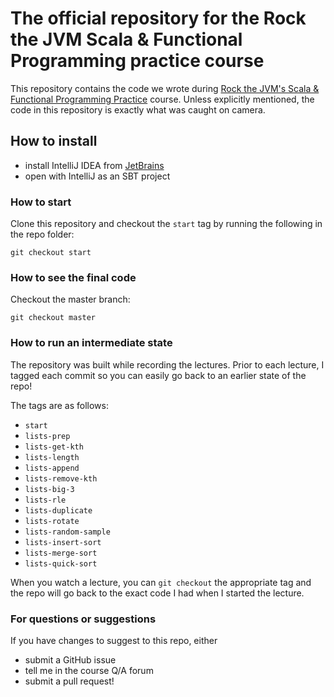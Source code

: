 # The official repository for the Rock the JVM Scala & Functional Programming practice course

This repository contains the code we wrote during  [Rock the JVM's Scala & Functional Programming Practice](https://rockthejvm.com/course/scala-functional-programming-practice) course. Unless explicitly mentioned, the code in this repository is exactly what was caught on camera.

## How to install

- install IntelliJ IDEA from [JetBrains](https://jetbrains.com)
- open with IntelliJ as an SBT project

### How to start

Clone this repository and checkout the `start` tag by running the following in the repo folder:

```
git checkout start
```

### How to see the final code

Checkout the master branch:
```
git checkout master
```

### How to run an intermediate state

The repository was built while recording the lectures. Prior to each lecture, I tagged each commit so you can easily go back to an earlier state of the repo!

The tags are as follows:

* `start`
* `lists-prep`
* `lists-get-kth`
* `lists-length`
* `lists-append`
* `lists-remove-kth`
* `lists-big-3`
* `lists-rle`
* `lists-duplicate`
* `lists-rotate`
* `lists-random-sample`
* `lists-insert-sort`
* `lists-merge-sort`
* `lists-quick-sort`

When you watch a lecture, you can `git checkout` the appropriate tag and the repo will go back to the exact code I had when I started the lecture.

### For questions or suggestions

If you have changes to suggest to this repo, either
- submit a GitHub issue
- tell me in the course Q/A forum
- submit a pull request!
